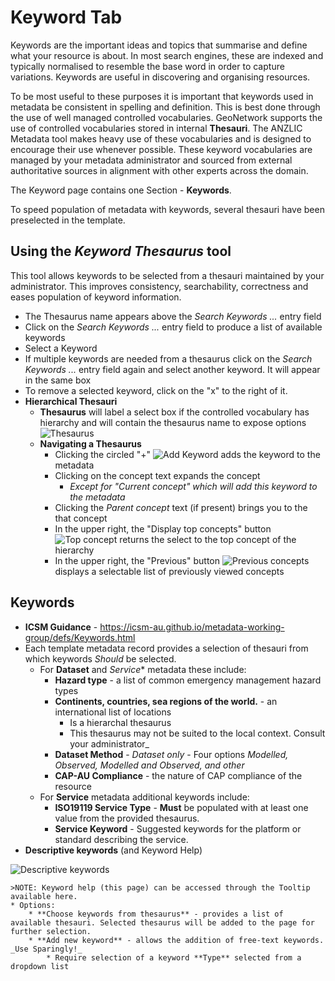 # Keyword Tab
Keywords are the important ideas and topics that summarise and define what your resource is about. In most search engines, these are indexed and typically normalised to resemble the base word in order to capture variations. Keywords are useful in discovering and organising resources.

To be most useful to these purposes it is important that keywords used in metadata be consistent in spelling and definition. This is best done through the use of well managed controlled vocabularies. GeoNetwork supports the use of controlled vocabularies stored in internal **Thesauri**. The ANZLIC Metadata tool makes heavy use of these vocabularies and is designed to encourage their use whenever possible. These keyword vocabularies are managed by your metadata administrator and sourced from external authoritative sources in alignment with other experts across the domain.

The Keyword page contains one Section - **Keywords**. 

To speed population of metadata with keywords, several thesauri have been preselected in the template. 

## Using the _Keyword Thesaurus_ tool
This tool allows keywords to be selected from a thesauri maintained by your administrator. This improves consistency, searchability, correctness and eases population of keyword information.

* The Thesaurus name appears above the _Search Keywords ..._ entry field
* Click on the _Search Keywords ..._ entry field to produce a list of available keywords
* Select a Keyword
* If multiple keywords are needed from a thesaurus click on the _Search Keywords ..._ entry field again and select another keyword. It will appear in the same box
* To remove a selected keyword, click on the "x" to the right of it.
* **Hierarchical Thesauri**
    * **Thesaurus** will label a select box if the controlled vocabulary has hierarchy and will contain the thesaurus name to expose options ![Thesaurus](/image/thesaurusTaxon.png)
    * **Navigating a Thesaurus**
        * Clicking the circled "+" ![Add Keyword](/image/keywordAdd.png) adds the keyword to the metadata
        * Clicking on the concept text expands the concept
            * _Except for "Current concept" which will add this keyword to the metadata_
        * Clicking the _Parent concept_ text (if present) brings you to the that concept
        * In the upper right, the "Display top concepts" button ![Top concept](/image/topConcept.png) returns the select to the top concept of the hierarchy
        * In the upper right, the "Previous" button ![Previous concepts](/image/previousConcepts.png) displays a selectable list of previously viewed concepts

## Keywords
* **ICSM Guidance** - https://icsm-au.github.io/metadata-working-group/defs/Keywords.html
* Each template metadata record provides a selection of thesauri from which keywords _Should_ be selected.
    * For **Dataset** and *Service** metadata these include:
        * **Hazard type** - a list of common emergency management hazard types
        * **Continents, countries, sea regions of the world.** - an international list of locations 
            * Is a hierarchal thesaurus
            * This thesaurus may not be suited to the local context. Consult your administrator_
        * **Dataset Method** - _Dataset only_ - Four options _Modelled, Observed, Modelled and Observed, and other_
        * **CAP-AU Compliance** - the nature of CAP compliance of the resource
    * For **Service** metadata additional keywords include:
        * **ISO19119 Service Type** - **Must** be populated with at least one value from the provided thesaurus.
        * **Service Keyword** - Suggested keywords for the platform or standard describing the service.
* **Descriptive keywords** (and Keyword Help) 

![Descriptive keywords](/image/descriptiveKeywords.png) 

    >NOTE: Keyword help (this page) can be accessed through the Tooltip available here.
    * Options:
        * **Choose keywords from thesaurus** - provides a list of available thesauri. Selected thesaurus will be added to the page for further selection.
        * **Add new keyword** - allows the addition of free-text keywords. _Use Sparingly!_ 
            * Require selection of a keyword **Type** selected from a dropdown list
   
